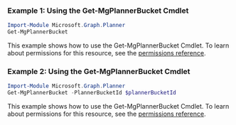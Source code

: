 ### Example 1: Using the Get-MgPlannerBucket Cmdlet
```powershell
Import-Module Microsoft.Graph.Planner
Get-MgPlannerBucket
```
This example shows how to use the Get-MgPlannerBucket Cmdlet.
To learn about permissions for this resource, see the [permissions reference](/graph/permissions-reference).
### Example 2: Using the Get-MgPlannerBucket Cmdlet
```powershell
Import-Module Microsoft.Graph.Planner
Get-MgPlannerBucket -PlannerBucketId $plannerBucketId
```
This example shows how to use the Get-MgPlannerBucket Cmdlet.
To learn about permissions for this resource, see the [permissions reference](/graph/permissions-reference).
